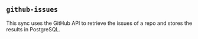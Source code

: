 ## `github-issues`

This sync uses the GitHub API to retrieve the issues of a repo and stores the results in PostgreSQL.
